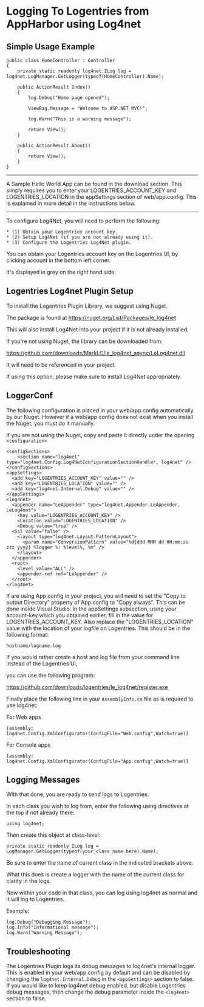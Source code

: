 Logging To Logentries from AppHarbor using Log4net
========================================================

Simple Usage Example
----------------------


    public class HomeController : Controller
    {
        private static readonly log4net.ILog log = log4net.LogManager.GetLogger(typeof(HomeController).Name);
        
        public ActionResult Index()
        {
            log.Debug("Home page opened");
            
            ViewBag.Message = "Welcome to ASP.NET MVC!";
            
            log.Warn("This is a warning message");
            
            return View();
        }

        public ActionResult About()
        {
            return View();
        }
    }
    
------------------------

A Sample Hello World App can be found in the download section. This simply requires you to enter your LOGENTRIES_ACCOUNT_KEY
and LOGENTRIES_LOCATION in the appSettings section of web/app.config. This is explained in more detail in the instructions below.

------------------------

To configure Log4Net, you will need to perform the following:

    * (1) Obtain your Logentries account key.
    * (2) Setup Log4Net (if you are not already using it).
    * (3) Configure the Logentries Log4Net plugin.

You can obtain your Logentries account key on the Logentries UI, by clicking account in the bottom left corner.

It's displayed in grey on the right hand side.

Logentries Log4net Plugin Setup
--------------------------------

To install the Logentries Plugin Library, we suggest using Nuget.

The package is found at https://nuget.org/List/Packages/le_log4net

This will also install Log4Net into your project if it is not already installed.

If you're not using Nuget, the library can be downloaded from:

https://github.com/downloads/MarkLC/le_log4net_async/LeLog4net.dll

It will need to be referenced in your project.

If using this option, please make sure to install Log4Net appropriately. 

LoggerConf
------------------

The following configuration is placed in your web/app.config automatically by our Nuget.
However if a web/app config does not exist when you install the Nuget, you must do it manually.

If you are not using the Nuget, copy and paste it directly under
the opening  `<configuration>`
 
    <configSections>
        <section name="log4net" type="log4net.Config.Log4NetConfigurationSectionHandler, log4net" />
    </configSections>
    <appSettings>
      <add key="LOGENTRIES_ACCOUNT_KEY" value="" />
      <add key="LOGENTRIES_LOCATION" value="" />
      <add key="log4net.Internal.Debug" value="" />
    </appSettings>
    <log4net>
      <appender name="LeAppender" type="log4net.Appender.LeAppender, LeLog4net">
        <Key value="LOGENTRIES_ACCOUNT_KEY" />
        <Location value="LOGENTRIES_LOCATION" />
        <Debug value="true" />
	  <Ssl value="false" />
        <layout type="log4net.Layout.PatternLayout">
          <param name="ConversionPattern" value="%d{ddd MMM dd HH:mm:ss zzz yyyy} %logger %: %level%, %m" />
        </layout>
      </appender>
      <root>
        <level value="ALL" />
        <appender-ref ref="LeAppender" />
      </root>
    </log4net>

If are using App.config in your project, you will need to set the "Copy to output Directory" property of App.config
to "Copy always". This can be done inside Visual Studio.
In the appSettings subsection, using your account-key which you obtained earlier, fill in the value for LOGENTRIES_ACCOUNT_KEY. Also replace the "LOGENTRIES_LOCATION" value with the location of your logfile on Logentries. This should be in the following format:

    hostname/logname.log    

If you would rather create a host and log file from your command line instead of the Logentries UI,

you can use the following program: 

https://github.com/downloads/logentries/le_log4net/register.exe

Finally place the following line in your `AssemblyInfo.cs` file as is required to use log4net:

For Web apps

    [assembly: log4net.Config.XmlConfigurator(ConfigFile="Web.config",Watch=true)]

For Console apps

    [assembly: log4net.Config.XmlConfigurator(ConfigFile="App.config",Watch=true)]

Logging Messages
----------------

With that done, you are ready to send logs to Logentries.

In each class you wish to log from, enter the following using directives at the top if not already there:

    using log4net;

Then create this object at class-level:

    private static readonly ILog log = LogManager.GetLogger(typeof(your_class_name_here).Name);

Be sure to enter the name of current class in the indicated brackets above.

What this does is create a logger with the name of the current class for
clarity in the logs.

Now within your code in that class, you can log using log4net as normal and it
will log to Logentries.

Example:

    log.Debug("Debugging Message");
    log.Info("Informational message");
    log.Warn("Warning Message");
    
Troubleshooting
----------------

The Logentries Plugin logs its debug messages to log4net's internal logger. This is enabled in your web/app.config by default and can be disabled
by changing the `log4net.Internal.Debug` in the `<appSettings>` section to false. If you would like to keep log4net debug enabled, but disable Logentries
debug messages, then change the debug parameter inside the `<log4net>` section to false.
